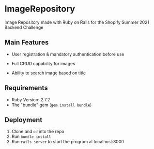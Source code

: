 # ImageRepository

Image Repository made with Ruby on Rails for the Shopify Summer 2021 Backend Challenge

## Main Features

* User registration & mandatory authentication before use

* Full CRUD capability for images

* Ability to search image based on title

## Requirements

* Ruby Version: 2.7.2
* The "bundle" gem (`gem install bundle`)

## Deployment

1. Clone and `cd` into the repo
2. Run `bundle install`
3. Run `rails server` to start the program at localhost:3000
